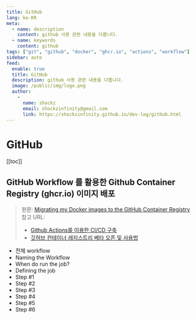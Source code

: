 ```yaml
---
title: GitHub
lang: ko-KR
meta:
  - name: description
    content: github 사용 관련 내용을 다룹니다.
  - name: keywords
    content: github
tags: ["git", "github", "docker", "ghcr.io", "actions", "workflow"]
sidebar: auto
feed:
  enable: true
  title: GitHub
  description: github 사용 관련 내용을 다룹니다.
  image: /public/img/logo.png
  author:
    -
      name: shockz
      email: shockzinfinity@gmail.com
      link: https://shockzinfinity.github.io/dev-log/github.html
---
```


# GitHub

<TagLinks />

[[toc]]

## GitHub Workflow 를 활용한 Github Container Registry (ghcr.io) 이미지 배포
> 원문: [Migrating my Docker images to the GitHub Container Registry](https://www.mediaglasses.blog/2020/09/27/migrating-my-docker-images-to-the-github-container-registry/)  
> 참고 URL:  
>   - [Github Actions를 이용한 CI/CD 구축](https://velog.io/@chrishan/Github-Actions%EB%A5%BC-%EC%9D%B4%EC%9A%A9%ED%95%9C-CICD)  
>   - [깃허브 컨테이너 레지스트리 베타 오픈 및 사용법](https://www.44bits.io/ko/post/news--github-container-registry-beta-release)

- 전체 workflow
- Naming the Workflow
- When do run the job?
- Defining the job
- Step #1
- Step #2
- Step #3
- Step #4
- Step #5
- Step #6
